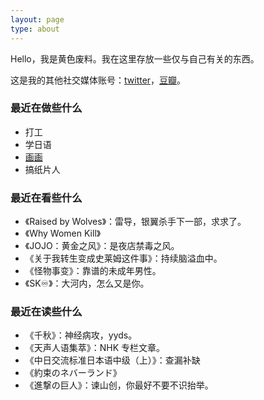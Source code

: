 ```yaml
---
layout: page
type: about
---
```


Hello，我是黄色废料。我在这里存放一些仅与自己有关的东西。

这是我的其他社交媒体账号：[twitter](https://twitter.com/yeI1ow)，[豆瓣](https://www.douban.com/people/give_me_a_mask/)。

### 最近在做些什么

- 打工
- 学日语
- [画画](https://twitter.com/yeI1ow/status/1362053907241861127)
- 搞纸片人

### 最近在看些什么

- 《Raised by Wolves》：雷导，银翼杀手下一部，求求了。
- 《Why Women Kill》
- 《JOJO：黄金之风》：是夜店禁毒之风。
- 《关于我转生变成史莱姆这件事》：持续脑溢血中。
- 《怪物事变》：靠谱的未成年男性。
- 《SK♾》：大河内，怎么又是你。

### 最近在读些什么

- 《千秋》：神经病攻，yyds。
- 《天声人语集萃》：NHK 专栏文章。
- 《中日交流标准日本语中级（上）》：查漏补缺
- 《約束のネバーランド》
- 《進撃の巨人》：谏山创，你最好不要不识抬举。
